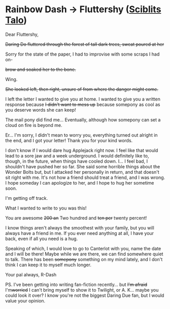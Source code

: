 # Rainbow Dash → Fluttershy ([Sciblits Talo](https://www.fimfiction.net/user/495925/Scriblits+Talo/stories))

Dear Fluttershy,

~~Daring Do fluttered through the forest of tall dark trees, sweat poured at her~~ 

Sorry for the state of the paper, I had to improvise with some scraps I had on- 

~~brow and soaked her to the bone.~~

Wing.

~~She looked left, then right, unsure of from where the danger might come.~~

I left the letter I wanted to give you at home. I wanted to give you a written response because ~~I didn't want to mess up~~ because somepony as cool as you deserve words she can keep!

The mail pony did find me… Eventually, although how somepony can set a cloud on fire is beyond me.

Er… I'm sorry, I didn't mean to worry you, everything turned out alright in the end, and I got your letter! Thank you for your kind words.

I don't know if I would dare hug Applejack right now. I feel like that would lead to a sore jaw and a week underground. I would definitely like to, though, in the future, when things have cooled down. I… I feel bad, I shouldn't have pushed her so far. She said some horrible things about the Wonder Bolts but, but I attacked her personally in return, and that doesn't sit right with me. It's not how a friend should treat a friend, and I was wrong. I hope someday I can apologize to her, and I hope to hug her sometime soon.

I'm getting off track.

What I wanted to write to you was this!

You are awesome ~~200 an~~ Two hundred and ~~ten per~~ twenty percent!

I know things aren't always the smoothest with your family, but you will always have a friend in me. If you ever need anything at all, I have your back, even if all you need is a hug.

Speaking of which, I would love to go to Canterlot with you, name the date and I will be there!  Maybe while we are there, we can find somewhere quiet to talk. There has been ~~somepony~~ something on my mind lately, and I don't think I can keep it to myself much longer. 

Your pal always,
R-Dash

PS. I've been getting into writing fan-fiction recently… but ~~I'm afraid~~ I'm~~worried~~ I can't bring myself to show it to Twilight, or A. K… maybe you could look it over? I know you're not the biggest Daring Due fan, but I would value your opinion.

